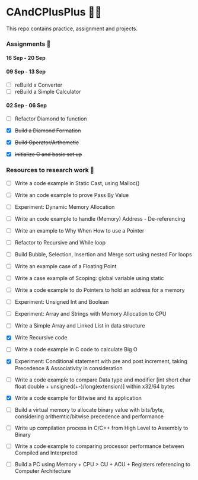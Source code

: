 # CAndCPlusPlus 👨‍💻
This repo contains practice, assignment and projects. 


### Assignments 📝

#### 16 Sep - 20 Sep 


#### 09 Sep - 13 Sep 

- [ ] reBuild a Converter 
- [ ] reBuild a Simple Calculator

#### 02 Sep - 06 Sep 

- [ ] Refactor Diamond to function 
- [x] ~~Build a Diamond Formation~~ 
- [x] ~~Build Operator/Arthemetic~~
- [x] ~~initialize C and basic set up~~


### Resources to research work 🤔

- [ ] Write a code example in Static Cast, using Malloc()  
- [ ] Write an code example to prove Pass By Value 
- [ ] Experiment: Dynamic Memory Allocation
- [ ] Write an code example to handle (Memory) Address - De-referencing
- [ ] Write an example to Why When How to use a Pointer

- [ ] Refactor to Recursive and While loop
- [ ] Build Bubble, Selection, Insertion and Merge sort using nested For loops

- [ ] Write an example case of a Floating Point 

- [ ] Write a case example of Scoping: global variable using static 
- [ ] Write a code example to do Pointers to hold an address for a memory 

- [ ] Experiment: Unsigned Int and Boolean   

- [ ] Experiment: Array and Strings with Memory Allocation to CPU

- [ ] Write a Simple Array and Linked List in data structure 
- [x] Write Recursive code 
- [ ] Write a code example in C code to calculate Big O
 
- [x] Experiment: Conditional statement with pre and post increment, taking Precedence & Associativity in consideration 

- [ ] Write a code example to compare Data type and modifier [int short char float double + unsigned(+-)/long(extension)] within x32/64 bytes
- [x] Write a code example for Bitwise and its application 
- [ ] Build a virtual memory to allocate binary value with bits/byte, considering arithemtic/bitwise precedence and performance

- [ ] Write up compilation process in C/C++ from High Level to Assembly to Binary
- [ ] Write a code example to comparing processor performance between Compiled and Interpreted 
- [ ] Build a PC using Memory + CPU > CU + ACU + Registers referencing to Computer Architecture 
